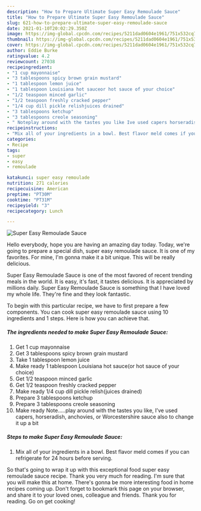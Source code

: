 ```yaml
---
description: "How to Prepare Ultimate Super Easy Remoulade Sauce"
title: "How to Prepare Ultimate Super Easy Remoulade Sauce"
slug: 621-how-to-prepare-ultimate-super-easy-remoulade-sauce
date: 2021-01-10T20:02:29.350Z
image: https://img-global.cpcdn.com/recipes/5211dad0604e1961/751x532cq70/super-easy-remoulade-sauce-recipe-main-photo.jpg
thumbnail: https://img-global.cpcdn.com/recipes/5211dad0604e1961/751x532cq70/super-easy-remoulade-sauce-recipe-main-photo.jpg
cover: https://img-global.cpcdn.com/recipes/5211dad0604e1961/751x532cq70/super-easy-remoulade-sauce-recipe-main-photo.jpg
author: Eddie Burke
ratingvalue: 4.2
reviewcount: 27038
recipeingredient:
- "1 cup mayonnaise"
- "3 tablespoons spicy brown grain mustard"
- "1 tablespoon lemon juice"
- "1 tablespoon Louisiana hot sauceor hot sauce of your choice"
- "1/2 teaspoon minced garlic"
- "1/2 teaspoon freshly cracked pepper"
- "1/4 cup dill pickle relishjuices drained"
- "3 tablespoons ketchup"
- "3 tablespoons creole seasoning"
- " Noteplay around with the tastes you like Ive used capers horseradish anchovies or Worcestershire sauce also to change it up a bit"
recipeinstructions:
- "Mix all of your ingredients in a bowl. Best flavor meld comes if you can refrigerate for 24 hours before serving."
categories:
- Recipe
tags:
- super
- easy
- remoulade

katakunci: super easy remoulade 
nutrition: 271 calories
recipecuisine: American
preptime: "PT30M"
cooktime: "PT31M"
recipeyield: "3"
recipecategory: Lunch

---
```



![Super Easy Remoulade Sauce](https://img-global.cpcdn.com/recipes/5211dad0604e1961/751x532cq70/super-easy-remoulade-sauce-recipe-main-photo.jpg)

Hello everybody, hope you are having an amazing day today. Today, we're going to prepare a special dish, super easy remoulade sauce. It is one of my favorites. For mine, I'm gonna make it a bit unique. This will be really delicious.

Super Easy Remoulade Sauce is one of the most favored of recent trending meals in the world. It is easy, it's fast, it tastes delicious. It is appreciated by millions daily. Super Easy Remoulade Sauce is something that I have loved my whole life. They're fine and they look fantastic.




To begin with this particular recipe, we have to first prepare a few components. You can cook super easy remoulade sauce using 10 ingredients and 1 steps. Here is how you can achieve that.

<!--inarticleads1-->

##### The ingredients needed to make Super Easy Remoulade Sauce:

1. Get 1 cup mayonnaise
1. Get 3 tablespoons spicy brown grain mustard
1. Take 1 tablespoon lemon juice
1. Make ready 1 tablespoon Louisiana hot sauce(or hot sauce of your choice)
1. Get 1/2 teaspoon minced garlic
1. Get 1/2 teaspoon freshly cracked pepper
1. Make ready 1/4 cup dill pickle relish(juices drained)
1. Prepare 3 tablespoons ketchup
1. Prepare 3 tablespoons creole seasoning
1. Make ready  Note.....play around with the tastes you like, I’ve used capers, horseradish, anchovies, or Worcestershire sauce also to change it up a bit




<!--inarticleads2-->

##### Steps to make Super Easy Remoulade Sauce:

1. Mix all of your ingredients in a bowl. Best flavor meld comes if you can refrigerate for 24 hours before serving.




So that's going to wrap it up with this exceptional food super easy remoulade sauce recipe. Thank you very much for reading. I'm sure that you will make this at home. There's gonna be more interesting food in home recipes coming up. Don't forget to bookmark this page on your browser, and share it to your loved ones, colleague and friends. Thank you for reading. Go on get cooking!
